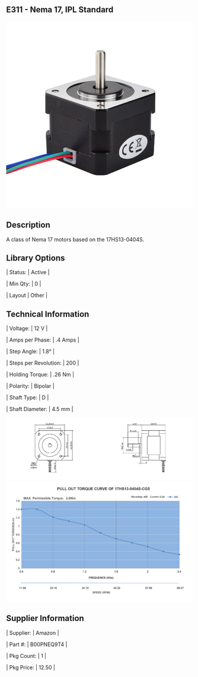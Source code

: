 ## E311 - Nema 17, IPL Standard

 

![image](CAD/E311/image.png)

 

## Description   

 

A class of Nema 17 motors based on the 17HS13-0404S.

 

## Library Options

 

| Status: | Active |

| Min Qty: | 0 |

| Layout | Other |

 

## Technical Information


| Voltage: | 12 V |

| Amps per Phase: | .4 Amps |

| Step Angle: | 1.8° |

| Steps per Revolution: | 200 |

| Holding Torque: | .26 Nm |

| Polarity: | Bipolar |

| Shaft Type: | D |

| Shaft Diameter: | 4.5 mm |
 
![image](CAD/E311/image0.png)
![image](CAD/E311/image1.png)


## Supplier Information

 

| Supplier: | Amazon |

| Part #: | B00PNEQ9T4 |        

| Pkg Count: | 1 |

| Pkg Price: | 12.50 |